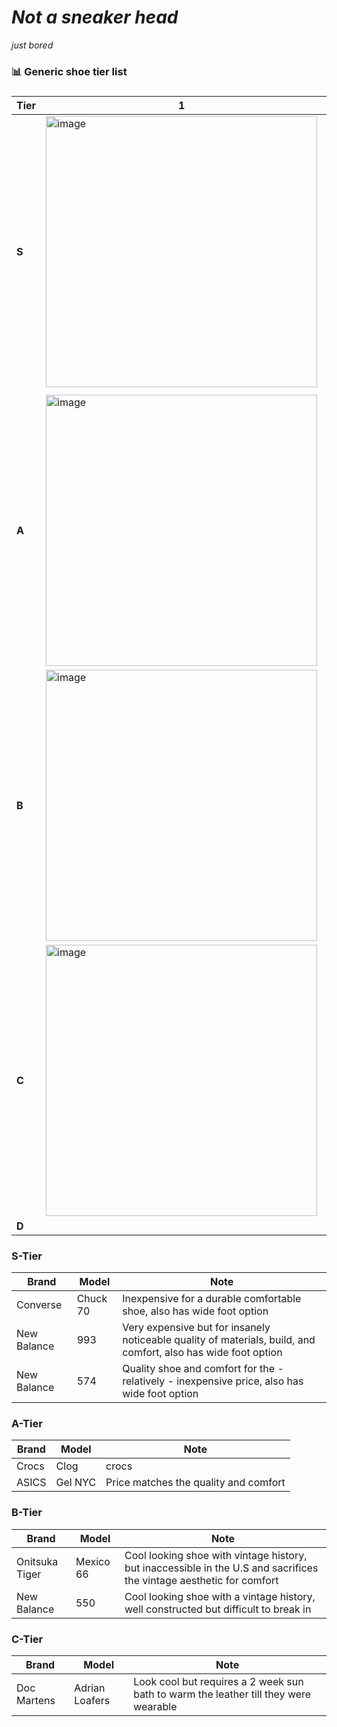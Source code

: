 # _Not a sneaker head_
_just bored_
### 📊 Generic shoe tier list


### 
| Tier  | 1 | 2 | 3 | 4 | 5 | 6 | 7 | 8 | 9 | 10 |
|------|----|----|----|----|----|----|----|----|----|-----|
| **S** | <img width="434" alt="image" src="https://github.com/user-attachments/assets/7327b08c-1ff6-4025-b25f-ea26b4159f42" /> | <img width="434" alt="image" src="https://github.com/user-attachments/assets/2bbd4215-68c2-41a6-a0b4-52efd1f4cef3" /> | <img width="434" alt="image" src="https://github.com/user-attachments/assets/68535ddc-6bbc-4d34-99c3-7a71eaf8c751" /> | 
 |  |  |  |  |  |  |
| **A** | <img width="434" alt="image" src="https://github.com/user-attachments/assets/91f25058-e545-4017-8f2a-2f7d240c6193" /> | <img width="434" alt="image" src="https://github.com/user-attachments/assets/0820bd7f-5b02-42ce-bfa0-3509979df444" /> |  |  |  |  |  |  |  |  |
| **B** | <img width="434" alt="image" src="https://github.com/user-attachments/assets/2c716792-cae2-4f71-9dec-d0f4f59f3fbc" /> | <img width="434" alt="image" src="https://github.com/user-attachments/assets/150c5916-c350-4d2c-8bd9-9be2c989857a" /> | |  |  |  |  |  |  |  |
| **C** | <img width="434" alt="image" src="https://github.com/user-attachments/assets/0c15ec2b-5907-4317-a4b8-d9a9011f3e1e" /> |  |  |  |  |  |  |  |  |  |
| **D** | ||||||||||

### S-Tier 
| Brand |  Model | Note |
| ------- | ------ | ---|
| Converse | Chuck 70  | Inexpensive for a durable comfortable shoe, also has wide foot option | 
| New Balance | 993 | Very expensive but for insanely noticeable quality of materials, build, and comfort, also has wide foot option |
| New Balance | 574 |Quality shoe and comfort for the - relatively - inexpensive price, also has wide foot option |

### A-Tier 
| Brand |  Model | Note |
| ------- | ------ | ---|
| Crocs | Clog | crocs |
| ASICS | Gel NYC | Price matches the quality and comfort | 

### B-Tier 
| Brand |  Model | Note |
| ------- | ------ | ---|
| Onitsuka Tiger | Mexico 66 | Cool looking shoe with vintage history, but inaccessible in the U.S and sacrifices the vintage aesthetic for comfort |
| New Balance | 550 | Cool looking shoe with a vintage history, well constructed but difficult to break in |

### C-Tier
| Brand |  Model | Note |
| ------- | ------ | ---|
| Doc Martens | Adrian Loafers | Look cool but requires a 2 week sun bath to warm the leather till they were wearable |
